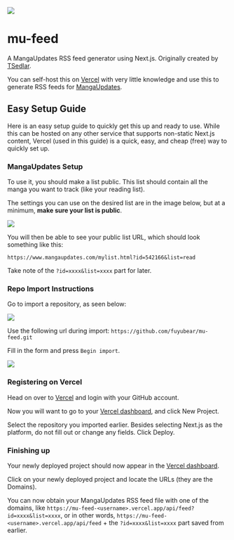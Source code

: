 ![](https://img.shields.io/github/license/mashape/apistatus.svg)

# mu-feed
A MangaUpdates RSS feed generator using Next.js. Originally created by [TSedlar](https://github.com/TSedlar).

You can self-host this on [Vercel](https://vercel.com) with very little knowledge and use this to generate RSS feeds for [MangaUpdates](https://www.mangaupdates.com/).

## Easy Setup Guide

Here is an easy setup guide to quickly get this up and ready to use. While this can be hosted on any other service that supports non-static Next.js content, Vercel (used in this guide) is a quick, easy, and cheap (free) way to quickly set up.

### MangaUpdates Setup

To use it, you should make a list public. This list should contain all the manga you want to track (like your reading list).

The settings you can use on the desired list are in the image below, but at a minimum, **make sure your list is public**.

![](https://i.imgur.com/mpURglK.png)

You will then be able to see your public list URL, which should look something like this: 

`https://www.mangaupdates.com/mylist.html?id=542166&list=read`

Take note of the `?id=xxxx&list=xxxx` part for later.

### Repo Import Instructions

Go to import a repository, as seen below:

![](https://i.imgur.com/suxe0Yy.png)

Use the following url during import: `https://github.com/fuyubear/mu-feed.git`

Fill in the form and press `Begin import`.

![](https://i.imgur.com/Buv6CXP.png)

### Registering on Vercel

Head on over to [Vercel](https://vercel.com) and login with your GitHub account.

Now you will want to go to your [Vercel dashboard](https://vercel.com/dashboard), and click New Project.

Select the repository you imported earlier. Besides selecting Next.js as the platform, do not fill out or change any fields. Click Deploy.

### Finishing up

Your newly deployed project should now appear in the [Vercel dashboard](https://vercel.com/dashboard).

Click on your newly deployed project and locate the URLs (they are the Domains).

You can now obtain your MangaUpdates RSS feed file with one of the domains, like `https://mu-feed-<username>.vercel.app/api/feed?id=xxxx&list=xxxx`, or in other words, `https://mu-feed-<username>.vercel.app/api/feed` + the `?id=xxxx&list=xxxx` part saved from earlier.

